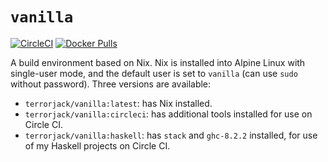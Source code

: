 # `vanilla`

[![CircleCI](https://circleci.com/gh/TerrorJack/vanilla/tree/master.svg?style=shield)](https://circleci.com/gh/TerrorJack/vanilla)
[![Docker Pulls](https://img.shields.io/docker/pulls/terrorjack/vanilla.svg)](https://hub.docker.com/r/terrorjack/vanilla/)

A build environment based on Nix. Nix is installed into Alpine Linux with single-user mode, and the default user is set to `vanilla` (can use `sudo` without password). Three versions are available:

* `terrorjack/vanilla:latest`: has Nix installed.
* `terrorjack/vanilla:circleci`: has additional tools installed for use on Circle CI.
* `terrorjack/vanilla:haskell`: has `stack` and `ghc-8.2.2` installed, for use of my Haskell projects on Circle CI.
